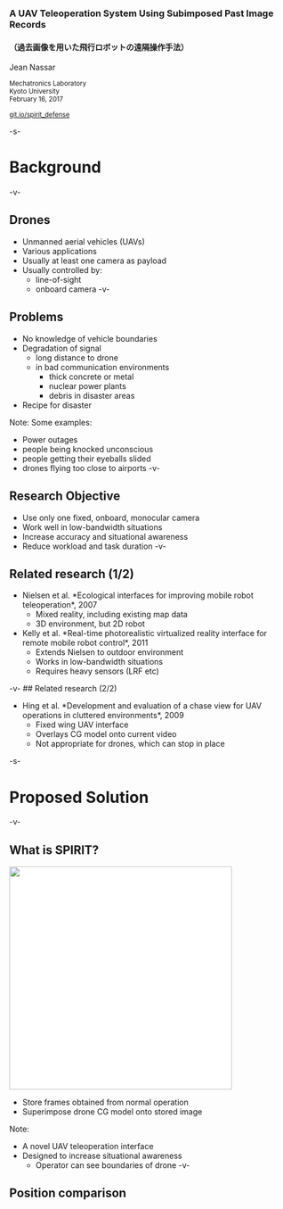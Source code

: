 <!-- .slide: data-state="no-toc-progress" -->
### A UAV Teleoperation System Using Subimposed Past Image Records <!-- .element: class="no-toc-progress" -->
#### （過去画像を用いた飛行ロボットの遠隔操作手法）

Jean Nassar

<small>Mechatronics Laboratory<br/>
Kyoto University<br/>
February 16, 2017</small>

<a href="https://git.io/spirit_defense"><small>git.io/spirit_defense</small></a>

-s-
# Background
-v-
## Drones
- Unmanned aerial vehicles (UAVs)
- Various applications
- Usually at least one camera as payload
- Usually controlled by:
  - line-of-sight
  - onboard camera <!-- .element: class="fragment highlight-blue" -->
-v-
## Problems
- No knowledge of vehicle boundaries
- Degradation of signal
  - long distance to drone
  - in bad communication environments
    <ul class="fragment">
      <li>thick concrete or metal</li>
      <li>nuclear power plants</li>
      <li>debris in disaster areas</li>
    </ul>
- Recipe for disaster<!-- .element: class="fragment" -->

Note: Some examples:
  - Power outages
  - people being knocked unconscious
  - people getting their eyeballs slided
  - drones flying too close to airports
-v-
## Research Objective
- Use only one fixed, onboard, monocular camera <!-- .element: class="fragment" -->
- Work well in low-bandwidth situations <!-- .element: class="fragment" -->
- Increase accuracy and situational awareness <!-- .element: class="fragment" -->
- Reduce workload and task duration <!-- .element: class="fragment" -->
-v-
## Related research (1/2)
<ul>
  <li class="fragment">Nielsen et al. *Ecological interfaces for improving mobile robot teleoperation*, 2007
    <ul>
      <li>Mixed reality, including existing map data</li>
      <li>3D environment, but 2D robot</li>
    </ul></li>
  <li class="fragment">Kelly et al. *Real-time photorealistic virtualized reality interface for remote mobile robot control*, 2011
    <ul>
      <li>Extends Nielsen to outdoor environment</li>
      <li>Works in low-bandwidth situations</li>
      <li>Requires heavy sensors (LRF etc)</li>
    </ul></li>
</ul>
-v-
## Related research (2/2)
<ul>
  <li class="fragment">Hing et al. *Development and evaluation of a chase view for UAV operations in cluttered environments*, 2009
    <ul>
      <li>Fixed wing UAV interface</li>
      <li>Overlays CG model onto current video</li>
      <li>Not appropriate for drones, which can stop in place</li>
    </ul></li>
</ul>

-s-
# Proposed Solution
-v-
## What is SPIRIT?
<table height="100%">
<img src="media/spirit_defense/spirit_summary.png" width=400 style="background-color:white;">

- Store frames obtained from normal operation
- Superimpose drone CG model onto stored image

Note:
- A novel UAV teleoperation interface
- Designed to increase situational awareness
  - Operator can see boundaries of drone
-v-
## Position comparison
<table height="100%">
  <tr>
    <td style="vertical-align:top">
      <img src="media/spirit_defense/drones_ref.png" width=400/><br/>
      <small>$l_0$: reference distance</small><br/>
      <small>$D$: with respect to drone
    </td>
    <td style="vertical-align:top">
      <ul>
	<li class="fragment">closeness to centre: $\sqrt{\Delta x_D^2 + \Delta z_D^2}/{l_0}$</li>
	<li class="fragment">difference in yaw: $\Delta \psi_D^2$</li>
	<li class="fragment">distance: $((l_D - l_0)/l_0)^2$</li>
      </ul>
    </td>
  </tr>
</table>
-v-
## Frame comparison
<table height="100%">
  <tr>
    <td style="vertical-align:top">
      <img src="media/spirit_defense/frames_ref.png" width=400/><br/>
      <small>$l_0$: reference distance</small><br/>
      <small>$F$: with respect to frame
    </td>
    <td style="vertical-align:top">
      <ul>
	<li class="fragment">difference in yaw: $\Delta \psi_F^2$</li>
	<li class="fragment">distance: $l_F/l_0$</li>
      </ul>
    </td>
  </tr>
</table>
-v-
## Evaluation function
$E(f) =  k_1\sqrt{\Delta x_D^2 + \Delta z_D^2}/{l_0} $

  $+ k_2\Delta \psi_D^2  + k_3\left(\left(l_D - l_0\right)/l_0\right)^2$

  $+ k_4\Delta \psi_F^2 + k_5l_F/l_0$

Select $\underset{f}{\arg\min}\left(E\left(f\right)\right);\ f \in\,$frame buffer

-s-
# Making Of
-v-
## Components
- ROS Kinetic in a Docker container
- OpenGL for visualization
- Python 2.7 and associated packages
- Easy to configure 
  - change YAML config file 
  - regenerate launch files from xacro
- PS3 controller
-v-
## Overview
<img src="media/spirit_defense/flowchart.png" width=400/>

Note:
- Operator sends commands to AR.Drone
- Get pose and orientation from mocap
- Reduce drone video frequency to simulate bad signal
- Associate each frame with its pose
- Store all frames in chronological array (actually a deque)
- With each pose, select best frame and overlay

-s-
# Experiment
-v-
## Procedure
<table height="100%">
  <tr>
    <td style="vertical-align:top">
      <img src="media/spirit_defense/drone_long_target.jpg" width=360/>
    </td>
    <td style="vertical-align:top">
      <ul>
	<li>Fly drone to target using either:
	  <ul>
	    <li>Onboard view</li>
	    <li>SPIRIT view</li>
	  </ul>
	</li>
        <li>Press a button when arrived</li>
        <li>Repeat experiment with same method</li>
        <li>Repeat process with remaining method</li>
      </ul>
    </td>
  </tr>
</table>
-v-
## Participants
- 9 participants
- All male, Kyoto University students
- Age was 24.2$\,\pm\,$2.1 years
- Practice session first
- Odd-numbered participants: Onboard then SPIRIT
- Even-numbered participants: SPIRIT then Onboard
-v-
## Data collection
- Recording to mpeg:
  - Bird's-eye view
  - Onboard output
  - SPIRIT outuput
- ROS data recorded to Bag files

Note: Users were only able to see either the Onboard view, or the SPIRIT view, not both.
-v-
## Onboard video
<video data-autoplay src="media/spirit_defense/onboard.mp4"></video>
-v-
## SPIRIT video
<video data-autoplay src="media/spirit_defense/spirit.mp4"></video>

-s-
# Results
-v-
## Credibility Interval (CI) <!-- .element: class="no-toc-progress" -->
- Significance at 95%
- <span class="fragment highlight-green">Significant</span> or <span class="fragment highlight-red">non-significant</span>
-v-
## Effect size (Hedges's $g$) <!-- .element: class="no-toc-progress" -->

|$g$|effect size|
|---|---|
|0.01|very small|
|0.20|small|
|0.50|medium|
|0.80|large|
|1.20|very large|
|2.0|huge|
-v-
## Ground tracks
![](./media/spirit_defense/paths_overview.png)
-v-
## Path length
![](./media/spirit_defense/movement.png)

+9.5% (CI=86.1%, $g$=0.391) <!-- .element: class="fragment highlight-red" -->
-v-
## Accuracy
![](./media/spirit_defense/rms.png)

+39.8% (CI=98.1%, $g$=1.053) <!-- .element: class="fragment highlight-green" -->
-v-
## Duration
![](./media/spirit_defense/duration.png)

+12.9% (CI=81.5%, $g$=0.304) <!-- .element: class="fragment highlight-red" -->
-v-
## NASA-TLX
![](./media/spirit_defense/tlx_results.png)

$-$37.5% (CI=97.6%, $g$=$-$0.978) <!-- .element: class="fragment highlight-green" -->
-v-
## NASA-TLX components
![](./media/spirit_defense/tlx_components.png)
-v-
## Survey
![](./media/spirit_defense/survey_results.png)

+35.7% (CI=98.8%, $g$=1.304) <!-- .element: class="fragment highlight-green" -->
-v-
## Survey components
![](./media/spirit_defense/survey_components.png)

Note:
- Position awareness: +41.4% (CI=95.8%, g=0.909)
- Position control: +44.8% (CI=97.9%, g=1.173)
- Rel pos awareness: +105.3% (CI=98.8%, g=1.415)
- Rel pos control: +108.7% (CI=99.9%, g=2.511)

-s-
# Conclusions
-v-
## Conclusions
- Significant increase in accuracy <!-- .element: class="fragment" -->
- Significant decrease in workload <!-- .element: class="fragment" -->
- Significant increases in position awareness and control, absolutely and relative to target <!-- .element: class="fragment" -->
- Significant increase in user satisfaction <!-- .element: class="fragment" -->
-v-
## Future work
- Make evaluation more efficient
- Increase buffer size
- Add zooming for smoother transitions
- Investigate:
  - rotating the horizon to keep it level
  - adding depth cues
  - handling moving behind obstacles

-s-
<!-- .slide: data-state="no-toc-progress" -->
## Thank you for listening <!-- .element: class="no-toc-progress" -->
> because […] if you don’t know where you are, then you don’t know where you’re going. And if you don’t know where you’re going, you’re probably going wrong.

Terry Pratchett
